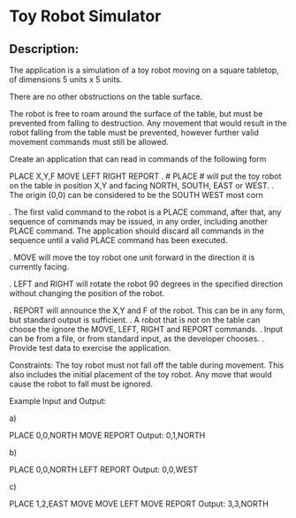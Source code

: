 # Toy Robot Simulator

## Description:

The application is a simulation of a toy robot moving on a square tabletop, of dimensions 5 units x 5 units.

There are no other obstructions on the table surface.

The robot is free to roam around the surface of the table, but must be prevented from falling to destruction. Any movement that would result in the robot falling from the table must be prevented, however further valid movement commands must still be allowed.

Create an application that can read in commands of the following form

PLACE X,Y,F
MOVE
LEFT
RIGHT
REPORT
. # PLACE # will put the toy robot on the table in position X,Y and facing NORTH, SOUTH, EAST or WEST. . The origin (0,0) can be considered to be the SOUTH WEST most corn

. The first valid command to the robot is a PLACE command, after that, any sequence of commands may be issued, in any order, including another PLACE command. The application should discard all commands in the sequence until a valid PLACE command has been executed.

. MOVE will move the toy robot one unit forward in the direction it is currently facing.

. LEFT and RIGHT will rotate the robot 90 degrees in the specified direction without changing the position of the robot.

. REPORT will announce the X,Y and F of the robot. This can be in any form, but standard output is sufficient. . A robot that is not on the table can choose the ignore the MOVE, LEFT, RIGHT and REPORT commands. . Input can be from a file, or from standard input, as the developer chooses. . Provide test data to exercise the application.

Constraints: The toy robot must not fall off the table during movement. This also includes the initial placement of the toy robot. Any move that would cause the robot to fall must be ignored.

Example Input and Output:

a)

PLACE 0,0,NORTH
MOVE
REPORT
Output: 0,1,NORTH

b)

PLACE 0,0,NORTH
LEFT
REPORT
Output: 0,0,WEST

c)

PLACE 1,2,EAST
MOVE
MOVE
LEFT
MOVE
REPORT
Output: 3,3,NORTH
